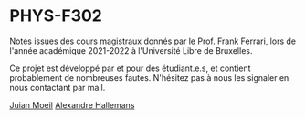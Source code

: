# PHYS-F302

Notes issues des cours magistraux donnés par le Prof. Frank Ferrari, lors de l'année académique 2021-2022 à l'Université Libre de Bruxelles.

Ce projet est développé par et pour des étudiant.e.s, et contient probablement de nombreuses fautes. N'hésitez pas à nous les signaler en nous contactant par mail.

[Juian Moeil](mailto:juian.moeil@ulb.be)
[Alexandre Hallemans](mailto:alexandre.hallemans@ulb.be)
